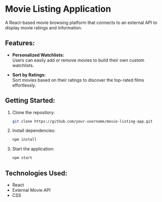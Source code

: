 
# **Movie Listing Application**

A React-based movie browsing platform that connects to an external API to display movie ratings and information.

## Features:
- **Personalized Watchlists:**  
  Users can easily add or remove movies to build their own custom watchlists.
  
- **Sort by Ratings:**  
  Sort movies based on their ratings to discover the top-rated films effortlessly.

## Getting Started:
1. Clone the repository:
   ```bash
   git clone https://github.com/your-username/movie-listing-app.git
2. Install dependencies:
   ```bash
   npm install
3. Start the application:
   ```bash
   npm start

##  Technologies Used:
- React
- External Movie API
- CSS
